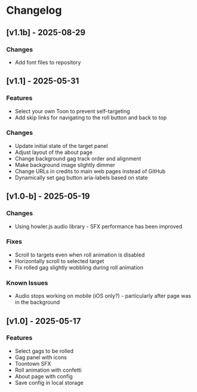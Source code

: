 # Changelog

## [v1.1b] - 2025-08-29

### Changes

- Add font files to repository

## [v1.1] - 2025-05-31

### Features

- Select your own Toon to prevent self-targeting
- Add skip links for navigating to the roll button and back to top

### Changes

- Update initial state of the target panel
- Adjust layout of the about page
- Change background gag track order and alignment
- Make background image slightly dimmer
- Change URLs in credits to main web pages instead of GitHub
- Dynamically set gag button aria-labels based on state

## [v1.0-b] - 2025-05-19

### Changes

- Using howler.js audio library - SFX performance has been improved

### Fixes

- Scroll to targets even when roll animation is disabled
- Horizontally scroll to selected target
- Fix rolled gag slightly wobbling during roll animation

### Known Issues

- Audio stops working on mobile (iOS only?) - particularly after page was in the background

## [v1.0] - 2025-05-17

### Features

- Select gags to be rolled
- Gag panel with icons
- Toontown SFX
- Roll animation with confetti
- About page with config
- Save config in local storage
